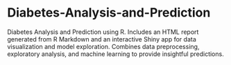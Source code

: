 # Diabetes-Analysis-and-Prediction
Diabetes Analysis and Prediction using R. Includes an HTML report generated from R Markdown and an interactive Shiny app for data visualization and model exploration. Combines data preprocessing, exploratory analysis, and machine learning to provide insightful predictions.
